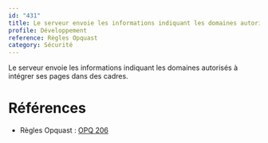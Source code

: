 ```yaml
---
id: "431"
title: Le serveur envoie les informations indiquant les domaines autorisés à intégrer ses pages dans des cadres.
profile: Développement
reference: Règles Opquast
category: Sécurité
---
```


Le serveur envoie les informations indiquant les domaines autorisés à intégrer ses pages dans des cadres.

# Références

*   Règles Opquast : [OPQ 206](https://checklists.opquast.com/fr/assurance-qualite-web/le-serveur-envoie-les-informations-indiquant-les-domaines-autorises-a-integrer-ses-pages-dans-des-cadres)
